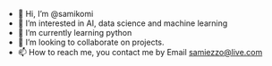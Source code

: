 - 👋 Hi, I’m @samikomi
- 👀 I’m interested in AI, data science and machine learning 
- 🌱 I’m currently learning python 
- 💞️ I’m looking to collaborate on projects. 
- 📫 How to reach me, you contact me by Email samiezzo@live.com 

<!---
samikomi/samikomi is a ✨ special ✨ repository because its `README.md` (this file) appears on your GitHub profile.
You can click the Preview link to take a look at your changes.
--->
